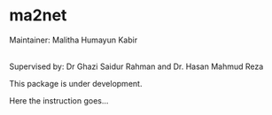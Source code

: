# ma2net

Maintainer: Malitha Humayun Kabir

<br>Supervised by: Dr Ghazi Saidur Rahman and Dr. Hasan Mahmud Reza

This package is under development.

Here the instruction goes...
